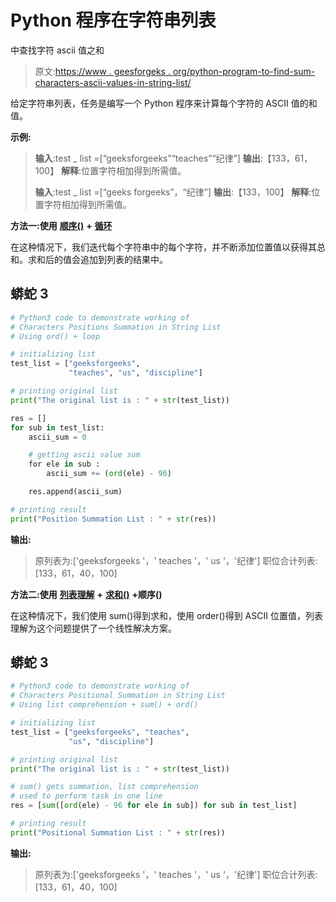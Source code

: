 # Python 程序在字符串列表

中查找字符 ascii 值之和

> 原文:[https://www . geesforgeks . org/python-program-to-find-sum-characters-ascii-values-in-string-list/](https://www.geeksforgeeks.org/python-program-to-find-the-sum-of-characters-ascii-values-in-string-list/)

给定字符串列表，任务是编写一个 Python 程序来计算每个字符的 ASCII 值的和值。

**示例:**

> **输入**:test _ list =[“geeksforgeeks”“teaches”“纪律”]
> **输出**:【133，61，100】
> **解释**:位置字符相加得到所需值。
> 
> **输入**:test _ list =[“geeks forgeeks”，“纪律”]
> **输出**:【133，100】
> **解释**:位置字符相加得到所需值。

**方法一:使用** [**顺序()**](https://www.geeksforgeeks.org/ord-function-python/) **+** [**循环**](https://www.geeksforgeeks.org/loops-in-python/)

在这种情况下，我们迭代每个字符串中的每个字符，并不断添加位置值以获得其总和。求和后的值会追加到列表的结果中。

## 蟒蛇 3

```py
# Python3 code to demonstrate working of 
# Characters Positions Summation in String List
# Using ord() + loop

# initializing list
test_list = ["geeksforgeeks",
             "teaches", "us", "discipline"]

# printing original list
print("The original list is : " + str(test_list))

res = []
for sub in test_list:
    ascii_sum = 0

    # getting ascii value sum 
    for ele in sub :
        ascii_sum += (ord(ele) - 96)

    res.append(ascii_sum)

# printing result 
print("Position Summation List : " + str(res))
```

**输出:**

> 原列表为:['geeksforgeeks '，' teaches '，' us '，'纪律']
> 职位合计列表:[133，61，40，100]

**方法二:使用** [**列表理解**](https://www.geeksforgeeks.org/python-list-comprehension-and-slicing/) **+** [**求和()**](https://www.geeksforgeeks.org/sum-function-python/) **+顺序()**

在这种情况下，我们使用 sum()得到求和，使用 order()得到 ASCII 位置值，列表理解为这个问题提供了一个线性解决方案。

## 蟒蛇 3

```py
# Python3 code to demonstrate working of 
# Characters Positional Summation in String List
# Using list comprehension + sum() + ord()

# initializing list
test_list = ["geeksforgeeks", "teaches", 
             "us", "discipline"]

# printing original list
print("The original list is : " + str(test_list))

# sum() gets summation, list comprehension
# used to perform task in one line 
res = [sum([ord(ele) - 96 for ele in sub]) for sub in test_list]

# printing result 
print("Positional Summation List : " + str(res))
```

**输出:**

> 原列表为:['geeksforgeeks '，' teaches '，' us '，'纪律']
> 职位合计列表:[133，61，40，100]